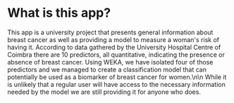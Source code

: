 # What is this app?
This app is a university project that presents general information  about breast cancer
as well as providing a model to measure a woman\'s risk of having it.
According to data gathered by the University Hospital Centre of Coimbra there are 10 predictors, all quantitative,
indicating the presence or absence of breast cancer. Using WEKA, we have isolated four of those predictors  and we managed to create a classification model that can
potentially be used as a biomarker of breast cancer for women.\n\n
While it is unlikely that a regular user will have access to the necessary information needed
by the model we are still providing it for anyone who does.


